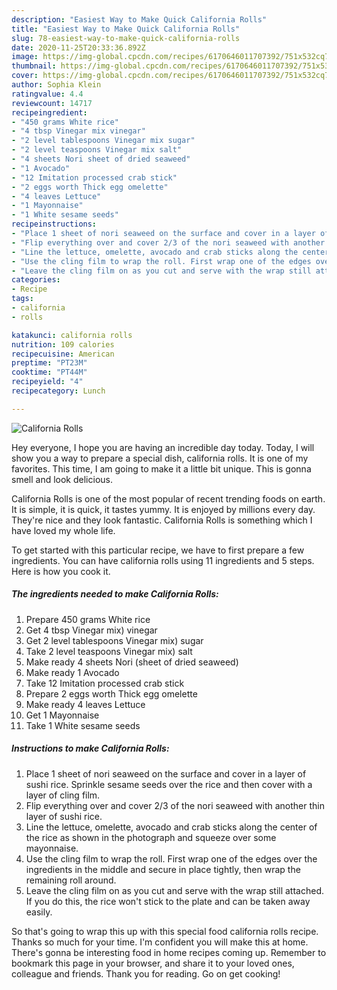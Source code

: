 ```yaml
---
description: "Easiest Way to Make Quick California Rolls"
title: "Easiest Way to Make Quick California Rolls"
slug: 78-easiest-way-to-make-quick-california-rolls
date: 2020-11-25T20:33:36.892Z
image: https://img-global.cpcdn.com/recipes/6170646011707392/751x532cq70/california-rolls-recipe-main-photo.jpg
thumbnail: https://img-global.cpcdn.com/recipes/6170646011707392/751x532cq70/california-rolls-recipe-main-photo.jpg
cover: https://img-global.cpcdn.com/recipes/6170646011707392/751x532cq70/california-rolls-recipe-main-photo.jpg
author: Sophia Klein
ratingvalue: 4.4
reviewcount: 14717
recipeingredient:
- "450 grams White rice"
- "4 tbsp Vinegar mix vinegar"
- "2 level tablespoons Vinegar mix sugar"
- "2 level teaspoons Vinegar mix salt"
- "4 sheets Nori sheet of dried seaweed"
- "1 Avocado"
- "12 Imitation processed crab stick"
- "2 eggs worth Thick egg omelette"
- "4 leaves Lettuce"
- "1 Mayonnaise"
- "1 White sesame seeds"
recipeinstructions:
- "Place 1 sheet of nori seaweed on the surface and cover in a layer of sushi rice. Sprinkle sesame seeds over the rice and then cover with a layer of cling film."
- "Flip everything over and cover 2/3 of the nori seaweed with another thin layer of sushi rice."
- "Line the lettuce, omelette, avocado and crab sticks along the center of the rice as shown in the photograph and squeeze over some mayonnaise."
- "Use the cling film to wrap the roll. First wrap one of the edges over the ingredients in the middle and secure in place tightly, then wrap the remaining roll around."
- "Leave the cling film on as you cut and serve with the wrap still attached. If you do this, the rice won&#39;t stick to the plate and can be taken away easily."
categories:
- Recipe
tags:
- california
- rolls

katakunci: california rolls 
nutrition: 109 calories
recipecuisine: American
preptime: "PT23M"
cooktime: "PT44M"
recipeyield: "4"
recipecategory: Lunch

---
```



![California Rolls](https://img-global.cpcdn.com/recipes/6170646011707392/751x532cq70/california-rolls-recipe-main-photo.jpg)

Hey everyone, I hope you are having an incredible day today. Today, I will show you a way to prepare a special dish, california rolls. It is one of my favorites. This time, I am going to make it a little bit unique. This is gonna smell and look delicious.



California Rolls is one of the most popular of recent trending foods on earth. It is simple, it is quick, it tastes yummy. It is enjoyed by millions every day. They're nice and they look fantastic. California Rolls is something which I have loved my whole life.


To get started with this particular recipe, we have to first prepare a few ingredients. You can have california rolls using 11 ingredients and 5 steps. Here is how you cook it.

<!--inarticleads1-->

##### The ingredients needed to make California Rolls:

1. Prepare 450 grams White rice
1. Get 4 tbsp Vinegar mix) vinegar
1. Get 2 level tablespoons Vinegar mix) sugar
1. Take 2 level teaspoons Vinegar mix) salt
1. Make ready 4 sheets Nori (sheet of dried seaweed)
1. Make ready 1 Avocado
1. Take 12 Imitation processed crab stick
1. Prepare 2 eggs worth Thick egg omelette
1. Make ready 4 leaves Lettuce
1. Get 1 Mayonnaise
1. Take 1 White sesame seeds




<!--inarticleads2-->

##### Instructions to make California Rolls:

1. Place 1 sheet of nori seaweed on the surface and cover in a layer of sushi rice. Sprinkle sesame seeds over the rice and then cover with a layer of cling film.
1. Flip everything over and cover 2/3 of the nori seaweed with another thin layer of sushi rice.
1. Line the lettuce, omelette, avocado and crab sticks along the center of the rice as shown in the photograph and squeeze over some mayonnaise.
1. Use the cling film to wrap the roll. First wrap one of the edges over the ingredients in the middle and secure in place tightly, then wrap the remaining roll around.
1. Leave the cling film on as you cut and serve with the wrap still attached. If you do this, the rice won&#39;t stick to the plate and can be taken away easily.




So that's going to wrap this up with this special food california rolls recipe. Thanks so much for your time. I'm confident you will make this at home. There's gonna be interesting food in home recipes coming up. Remember to bookmark this page in your browser, and share it to your loved ones, colleague and friends. Thank you for reading. Go on get cooking!
